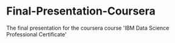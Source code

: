 # Final-Presentation-Coursera
The final presentation for the coursera course 'IBM Data Science Professional Certificate'
